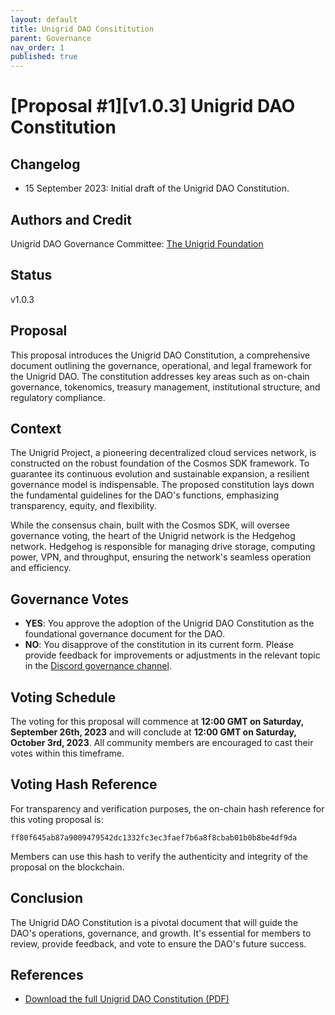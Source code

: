 ```yaml
---
layout: default
title: Unigrid DAO Consititution
parent: Governance
nav_order: 1
published: true
---
```


# [Proposal #1][v1.0.3] Unigrid DAO Constitution

## Changelog

- 15 September 2023: Initial draft of the Unigrid DAO Constitution.

## Authors and Credit 

Unigrid DAO Governance Committee: [The Unigrid Foundation](https://unigrid.org)

## Status 

v1.0.3

## Proposal

This proposal introduces the Unigrid DAO Constitution, a comprehensive document outlining the governance, operational, and legal framework for the Unigrid DAO. The constitution addresses key areas such as on-chain governance, tokenomics, treasury management, institutional structure, and regulatory compliance.

## Context

The Unigrid Project, a pioneering decentralized cloud services network, is constructed on the robust foundation of the Cosmos SDK framework. To guarantee its continuous evolution and sustainable expansion, a resilient governance model is indispensable. The proposed constitution lays down the fundamental guidelines for the DAO's functions, emphasizing transparency, equity, and flexibility.

While the consensus chain, built with the Cosmos SDK, will oversee governance voting, the heart of the Unigrid network is the Hedgehog network. Hedgehog is responsible for managing drive storage, computing power, VPN, and throughput, ensuring the network's seamless operation and efficiency.

## Governance Votes

- **YES**: You approve the adoption of the Unigrid DAO Constitution as the foundational governance document for the DAO.
- **NO**: You disapprove of the constitution in its current form. Please provide feedback for improvements or adjustments in the relevant topic in the [Discord governance channel](https://discord.gg/wTkQKHP8yP).

## Voting Schedule

The voting for this proposal will commence at **12:00 GMT on Saturday, September 26th, 2023** and will conclude at **12:00 GMT on Saturday, October 3rd, 2023**. All community members are encouraged to cast their votes within this timeframe.

## Voting Hash Reference

For transparency and verification purposes, the on-chain hash reference for this voting proposal is:

`ff80f645ab87a9009479542dc1332fc3ec3faef7b6a8f8cbab01b0b8be4df9da`

Members can use this hash to verify the authenticity and integrity of the proposal on the blockchain.

## Conclusion

The Unigrid DAO Constitution is a pivotal document that will guide the DAO's operations, governance, and growth. It's essential for members to review, provide feedback, and vote to ensure the DAO's future success.

## References

- [Download the full Unigrid DAO Constitution (PDF)](./2023_09_PROP_1_DAO/Unigrid_DAO_v103.pdf)
